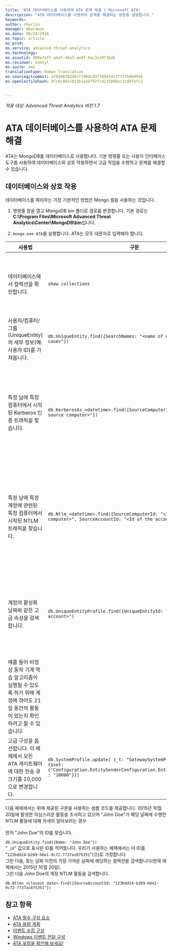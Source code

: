 ```yaml
---
title: "ATA 데이터베이스를 사용하여 ATA 문제 해결 | Microsoft ATA"
description: "ATA 데이터베이스를 사용하여 문제를 해결하는 방법을 설명합니다."
keywords: 
author: rkarlin
manager: mbaldwin
ms.date: 08/24/2016
ms.topic: article
ms.prod: 
ms.service: advanced-threat-analytics
ms.technology: 
ms.assetid: d89e7aff-a6ef-48a3-ae87-6ac2e39f3bdb
ms.reviewer: bennyl
ms.suite: ems
translationtype: Human Translation
ms.sourcegitcommit: af0508f82d8cf190dcd3ff058f4c2ff37b4b0595
ms.openlocfilehash: dfc6c902cb13b1a2bf927cd235806ec32d9fefc3


---
```


*적용 대상: Advanced Threat Analytics 버전 1.7*



# ATA 데이터베이스를 사용하여 ATA 문제 해결
ATA는 MongoDB를 데이터베이스로 사용합니다.
기본 명령줄 또는 사용자 인터페이스 도구를 사용하여 데이터베이스와 상호 작용하면서 고급 작업을 수행하고 문제를 해결할 수 있습니다.

## 데이터베이스와 상호 작용
데이터베이스를 쿼리하는 가장 기본적인 방법은 Mongo 셸을 사용하는 것입니다.

1.  명령줄 창을 열고 MongoDB bin 폴더로 경로를 변경합니다. 기본 경로는 **C:\Program Files\Microsoft Advanced Threat Analytics\Center\MongoDB\bin**입니다.

2.  `mongo.exe ATA`를 실행합니다. ATA는 모두 대문자로 입력해야 합니다.

|사용법|구문|참고|
|-------------|----------|---------|
|데이터베이스에서 컬렉션을 확인합니다.|`show collections`|트래픽이 데이터베이스에 기록 되는지와 이벤트 4776이 ATA에서 수신되는지를 확인하기 위한 종단 간 테스트로 유용합니다.|
|사용자/컴퓨터/그룹(UniqueEntity)의 세부 정보(예: 사용자 ID)를 가져옵니다.|`db.UniqueEntity.find({SearchNames: "<name of entity in lower case>"})`||
|특정 날에 특정 컴퓨터에서 시작된 Kerberos 인증 트래픽을 찾습니다.|`db.KerberosAs_<datetime>.find({SourceComputerId: "<Id of the source computer>"})`|&lt;원본 컴퓨터의 ID&gt;를 가져오려면 예제와 같이 UniqueEntity 컬렉션을 쿼리할 수 있습니다.<br /><br />각 네트워크 활동 유형(예: Kerberos 인증)에는 UTC 날짜마다 고유한 컬렉션이 있습니다.|
|특정 날에 특정 계정에 관련된 특정 컴퓨터에서 시작된 NTLM 트래픽을 찾습니다.|`db.Ntlm_<datetime>.find({SourceComputerId: "<Id of the source computer>", SourceAccountId: "<Id of the account>"})`|&lt;원본 컴퓨터의 ID&gt; 및 &lt;계정의 ID&gt;를 가져오려면 예제와 같이 UniqueEntity 컬렉션을 쿼리할 수 있습니다.<br /><br />각 네트워크 활동 유형(예: NTLM 인증)에는 UTC 날짜마다 고유한 컬렉션이 있습니다.|
|계정의 활성화 날짜와 같은 고급 속성을 검색합니다. |`db.UniqueEntityProfile.find({UniqueEntityId: "<Id of the account>")`|&lt;계정의 ID&gt;를 가져오려면 예제와 같이 UniqueEntity 컬렉션을 쿼리할 수 있습니다.<br>계정이 활성 상태인 날짜를 표시하는 속성 이름을 "ActiveDates"라고 합니다. <br>
예를 들어 비정상 동작 기계 학습 알고리즘이 실행될 수 있도록 하기 위해 계정에 적어도 21일 동안의 활동이 있는지 확인하려고 할 수 있습니다.|
|고급 구성을 옵션합니다. 이 예제에서 모든 ATA 게이트웨이에 대한 전송 큐 크기를 10,000으로 변경합니다.|`db.SystemProfile.update( {_t: "GatewaySystemProfile"} ,`<br>`{$set:{"Configuration.EntitySenderConfiguration.EntityBatchBlockMaxSize" : "10000"}})`|`|

다음 예제에서는 위에 제공된 구문을 사용하는 샘플 코드를 제공합니다. 2015년 10월 20일에 발생한 의심스러운 활동을 조사하고 있으며 "John Doe"가 해당 날짜에 수행한 NTLM 활동에 대해 자세히 알아보려는 경우<br /><br />먼저 "John Doe"의 ID를 찾습니다.

`db.UniqueEntity.find({Name: "John Doe"})`<br>"`_id`" 값으로 표시된 ID를 적어둡니다. 우리가 사용하는 예제에서는 이 ID를 "`123bdd24-b269-h6e1-9c72-7737as875351`"(으)로 가정합니다.<br>그런 다음, 찾는 날짜 이전의 가장 가까운 날짜에 해당하는 컬렉션을 검색합니다(현재 예제에서는 2015년 10월 20일).<br>그런 다음 John Doe의 계정 NTLM 활동을 검색합니다. 

`db.Ntlms_<closest date>.find({SourceAccountId: "123bdd24-b269-h6e1-9c72-7737as875351"})`

## 참고 항목
- [ATA 필수 구성 요소](/advanced-threat-analytics/plan-design/ata-prerequisites)
- [ATA 용량 계획](/advanced-threat-analytics/plan-design/ata-capacity-planning)
- [이벤트 수집 구성](/advanced-threat-analytics/deploy-use/configure-event-collection)
- [Windows 이벤트 전달 구성](/advanced-threat-analytics/deploy-use/configure-event-collection#configuring-windows-event-forwarding)
- [ATA 포럼을 확인해 보세요!](https://social.technet.microsoft.com/Forums/security/home?forum=mata)



<!--HONumber=Aug16_HO5-->


